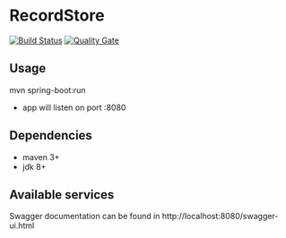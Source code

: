 # RecordStore

[![Build Status](https://travis-ci.org/ferzerkerx/recordstore.svg?branch=master)](https://travis-ci.org/ferzerkerx/recordstore)
[![Quality Gate](https://sonarcloud.io/api/badges/gate?key=com.ferzerkerx%3Arecordstore-webapp)](https://sonarcloud.io/dashboard/index/com.ferzerkerx%3Arecordstore-webapp)

## Usage
mvn spring-boot:run
 - app will listen on port :8080

## Dependencies
 - maven 3+
 - jdk 8+

## Available services
Swagger documentation can be found in http://localhost:8080/swagger-ui.html